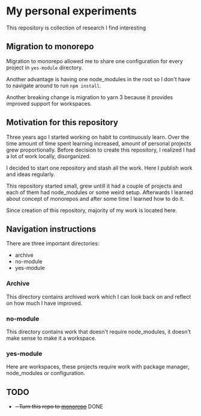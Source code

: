 # My personal experiments

This repository is collection of research I find interesting

## Migration to monorepo

Migration to monorepo allowed me to share one configuration for every project in `yes-module` directory.

Another advantage is having one node_modules in the root so I don't have to navigate around to run `npm install`.

Another breaking change is migration to yarn 3 because it provides improved support for workspaces.

## Motivation for this repository

Three years ago I started working on habit to continuously learn. Over the time amount of time spent learning increased, amount of personal projects grew proportionally. Before decision to create this repository, I realized I had a lot of work locally, disorganized.

I decided to start one repository and stash all the work. Here I publish work and ideas regularly.

This repository started small, grew untill it had a couple of projects and each of them had node_modules or some weird setup. Afterwards I learned about concept of monorepos and after some time I learned how to do it.

Since creation of this repository, majority of my work is located here.

## Navigation instructions

There are three important directories:

- archive
- no-module
- yes-module

### Archive

This directory contains archived work which I can look back on and reflect on how much I have improved.

### no-module

This directory contains work that doesn't require node_modules, it doesn't make sense to make it a workspace.

### yes-module

Here are workspaces, these projects require work with package manager, node_modules or configuration.

## TODO

- ~~- Turn this repo to [monorepo](https://dev.to/alexeagleson/how-to-create-a-node-and-react-monorepo-with-git-submodules-2g83)~~ DONE
